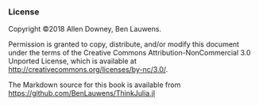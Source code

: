 ### License

Copyright ©2018 Allen Downey, Ben Lauwens.

Permission is granted to copy, distribute, and/or modify this document under the terms of the Creative Commons Attribution-NonCommercial 3.0 Unported
License, which is available at http://creativecommons.org/licenses/by-nc/3.0/.

The Markdown source for this book is available from https://github.com/BenLauwens/ThinkJulia.jl